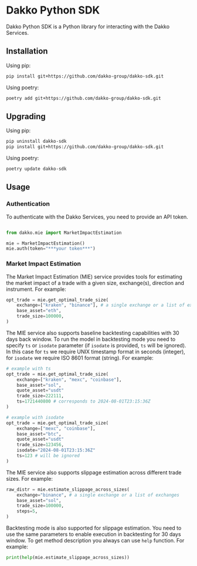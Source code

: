 # Dakko Python SDK

Dakko Python SDK is a Python library for interacting with the Dakko Services.

## Installation

Using pip:

```bash
pip install git+https://github.com/dakko-group/dakko-sdk.git
```

Using poetry:

```bash
poetry add git+https://github.com/dakko-group/dakko-sdk.git
```

## Upgrading

Using pip:

```bash
pip uninstall dakko-sdk
pip install git+https://github.com/dakko-group/dakko-sdk.git
```

Using poetry:

```bash
poetry update dakko-sdk
```

## Usage

### Authentication

To authenticate with the Dakko Services, you need to provide an API token.

```python

from dakko.mie import MarketImpactEstimation

mie = MarketImpactEstimation()
mie.auth(token="***your token***")
```

### Market Impact Estimation

The Market Impact Estimation (MIE) service provides tools for estimating the market impact of a trade with a given size, exchange(s), direction and instrument. For example:

```python
opt_trade = mie.get_optimal_trade_size(
    exchange=["kraken", "binance"], # a single exchange or a list of exchanges
    base_asset="eth",
    trade_size=100000,
)
```

The MIE service also supports baseline backtesting capabilities with 30 days back window. To run the model in backtesting mode you need to specify `ts` or `isodate` parameter (if `isodate` is provided, `ts` will be ignored). In this case for `ts` we require UNIX timestamp format in seconds (integer), for `isodate` we require ISO 8601 format (string). For example:

```python
# example with ts
opt_trade = mie.get_optimal_trade_size(
    exchange=["kraken", "mexc", "coinbase"],
    base_asset="sol",
    quote_asset="usdt"
    trade_size=222111,
    ts=1721440800 # corresponds to 2024-08-01T23:15:36Z
)

# example with isodate
opt_trade = mie.get_optimal_trade_size(
    exchange=["mexc", "coinbase"],
    base_asset="btc",
    quote_asset="usdt"
    trade_size=123456,
    isodate="2024-08-01T23:15:36Z"
    ts=123 # will be ignored
)
```

The MIE service also supports slippage estimation across different trade sizes. For example:

```python
raw_distr = mie.estimate_slippage_across_sizes(
    exchange="binance", # a single exchange or a list of exchanges
    base_asset="sol",
    trade_size=100000,
    steps=5,
)
```

Backtesting mode is also supported for slippage estimation. You need to use the same parameters to enable execution in backtesting for 30 days window. To get method description you always can use `help` function. For example:

```python
print(help(mie.estimate_slippage_across_sizes))
```
